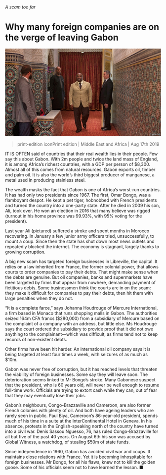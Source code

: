 ###### A scam too far

# Why many foreign companies are on the verge of leaving Gabon 

![image](images/20190817_MAP004.jpg) 

> print-edition iconPrint edition | Middle East and Africa | Aug 17th 2019 

IT IS OFTEN said of countries that their real wealth lies in their people. Few say this about Gabon. With 2m people and twice the land mass of England, it is among Africa’s richest countries, with a GDP per person of $8,300. Almost all of this comes from natural resources. Gabon exports oil, timber and palm oil. It is also the world’s third biggest producer of manganese, a metal used in producing stainless steel. 

The wealth masks the fact that Gabon is one of Africa’s worst-run countries. It has had only two presidents since 1967. The first, Omar Bongo, was a flamboyant despot. He kept a pet tiger, hobnobbed with French presidents and turned the country into a one-party state. After he died in 2009 his son, Ali, took over. He won an election in 2016 that many believe was rigged (turnout in his home province was 99.93%, with 95% voting for the president). 

Last year Ali (pictured) suffered a stroke and spent months in Morocco recovering. In January a few junior army officers tried, unsuccessfully, to mount a coup. Since then the state has shut down most news outlets and repeatedly blocked the internet. The economy is stagnant, largely thanks to growing corruption. 

A big new scam has targeted foreign businesses in Libreville, the capital. It relies on a law inherited from France, the former colonial power, that allows courts to order companies to pay their debts. That might make sense when the debts are genuine. But oil companies, banks and supermarkets have been targeted by firms that appear from nowhere, demanding payment of fictitious debts. Some businessmen think the courts are in on the scam: they make it difficult for companies to pay their debts, then hit them with large penalties when they do not. 

“It is a complete farce,” says Johanna Houdrouge of Mercure International, a firm based in Monaco that runs shopping malls in Gabon. The authorities seized 164m CFA francs ($280,000) from a subsidiary of Mercure based on the complaint of a company with an address, but little else. Ms Houdrouge says the court ordered the subsidiary to provide proof that it did not owe anything to the complainant—which was difficult, as firms tend not to keep records of non-existent debts. 

Other firms have been hit harder. An international oil company says it is being targeted at least four times a week, with seizures of as much as $10m. 

Gabon was never free of corruption, but it has reached levels that threaten the viability of foreign businesses. Some say they will leave soon. The deterioration seems linked to Mr Bongo’s stroke. Many Gabonese suspect that the president, who is 60 years old, will never be well enough to resume full-time work. Officials are trying to extort cash while they can, out of fear that they may eventually lose their jobs. 

Gabon’s neighbours, Congo-Brazzaville and Cameroon, are also former French colonies with plenty of oil. And both have ageing leaders who are rarely seen in public. Paul Biya, Cameroon’s 86-year-old president, spends much of his time in a suite at the InterContinental Hotel in Geneva. In his absence, protests in the English-speaking north of the country have turned into a civil war. Denis Sassou Nguesso, 76, has ruled Congo-Brazzaville for all but five of the past 40 years. On August 6th his son was accused by Global Witness, a watchdog, of stealing $50m of state funds. 

Since independence in 1960, Gabon has avoided civil war and coups. It maintains close relations with France. Yet it is becoming inhospitable for foreign businesses. Mr Bongo, for all his flaws, knew not to kill the golden goose. Some of his officials seem not to have learned the lesson. ■ 


